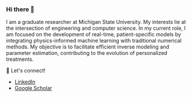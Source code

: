 ### Hi there 👋

I am a graduate researcher at Michigan State University. My interests lie at the intersection of engineering and computer science. In my current role, I am focused on the development of real-time, patient-specific models by integrating physics-informed machine learning with traditional numerical methods. My objective is to facilitate efficient inverse modeling and parameter estimation, contributing to the evolution of personalized treatments.

🔗 Let's connect!
- [LinkedIn](https://www.linkedin.com/in/se-naghavi/)
- [Google Scholar](https://scholar.google.com/citations?user=zIsTbd4AAAAJ&hl=en&oi=sra)



